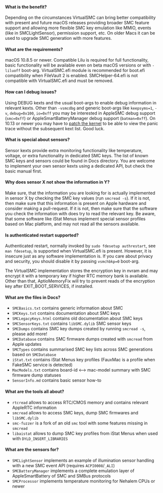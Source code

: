#### What is the benefit?
Depending on the circumstances VirtualSMC can bring better compatibility with present and future macOS releases providing broader SMC feature support and allowing more flexible SMC key emulation like MMIO, events (like in SMCLightSensor), permission support, etc. On older Macs it can be used to upgrade SMC generation with more features.

#### What are the requirements?
macOS 10.8.5 or newer. Compatible Lilu is required for full functionality, basic functionality will be available even on beta macOS versions or with `-liluoff` boot-arg. VirtualSMC.efi module is recommended for boot.efi compatibility when FileVault 2 is enabled. SMCHelper-64.efi is not compatible with VirtualSMC.efi and must be removed.

#### How can I debug issues?
Using DEBUG kexts and the usual boot-args to enable debug information in relevant kexts. Other than `-vsmcdbg` and generic boot-args like `keepsyms=1`, `-v`, `debug=0x100`, `io=0xff` you may be interested in AppleSMC debug support (`smc=0xff`) or AppleSmartBatteryManager debug support (`batman=0xff`). On 10.13 or newer you may have to [patch the kernel](https://applelife.ru/posts/686953) to be able to view the panic trace without the subsequent kext list. Good luck.

#### What is special about sensors?
Sensor kexts provide extra monitoring functionality like temperature, voltage, or extra functionality in dedicated SMC keys. The list of known SMC keys and sensors could be found in Docs directory. You are welcome to implement your own sensor kexts using a dedicated API, but check the basic manual first.

#### Why does sensor X not show the information in Y?
Make sure, that the information you are looking for is actually implemented in sensor X by checking the SMC key values (run `smcread -s`). If it is not, then make sure that this information is present on Apple hardware and consider making a pull-request. If it is not, then make sure that the software you check the information with does try to read the relevant key. Be aware, that some software like iStat Menus implement special sensor profiles based on Mac platform, and may not read all the sensors available.

#### Is authenticated restart supported?
Authenticated restart, normally invoked by `sudo fdesetup authrestart`, see `man fdesetup`, is supported when VirtualSMC.efi is present. However, it is insecure just as any software implementation is. If you care about privacy and security, you should disable it by passing `vsmchbkp=0` boot-arg.

The VirtualSMC implementation stores the encryption key in nvram and may encrypt it with a temporary key if higher RTC memory bank is available. Other than that, AptioMemoryFix will try to prevent reads of the encryption key after EXIT_BOOT_SERVICES, if installed.

#### What are the files in Docs?
- `SMCBasics.txt` contains generic information about SMC
- `SMCKeys.txt` contains documentation about SMC keys
- `SMCLegacyKeys.html` contains old documentation about SMC keys
- `SMCSensorKeys.txt` contains `libSMC.dylib` SMC sensor keys
- `SMCDumps` contains SMC key dumps created by running `smcread -s`, please add more!
- `SMCDatabase` contains SMC firmware dumps created with `smcread` from Apple updates
- `SMCTypes` contains summarised SMC key lists across SMC generations based on `SMCDatabase`
- `iStat.txt` contains iStat Menus key profiles (FauxMac is a profile when FakeSMC service is detected)
- `MacModels.txt` contains board-id <--> mac-model summary with SMC firmware dump statuses
- `SensorInfo.md` contains basic sensor how-to

#### What are the tools all about?
- `rtcread` allows to access RTC/CMOS memory and contains relevant AppleRTC information
- `smcread` allows to access SMC keys, dump SMC firmwares and `libSMC.dylib`
- `smc-fuzzer` is a fork of an old `smc` tool with some features missing in `smcread`
- `libaistat` allows to dump SMC key profiles from iStat Menus when used with `DYLD_INSERT_LIBRARIES`

#### What are the sensors for?
- `SMCLightSensor` implements an example of illumination sensor handling with a new SMC event API (requires `ACPI0008`/`_ALI`)
- `SMCBatteryManager` implements a complete emulation layer of AppleSmartBattery of SMC and SMBus protocols
- `SMCProcessor` implements temperature monitoring for Nehalem CPUs or newer
